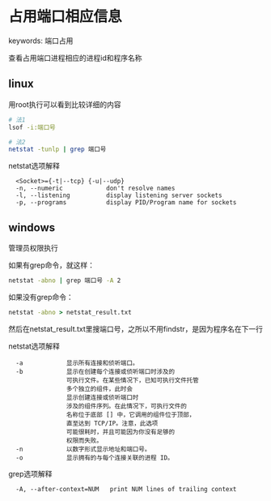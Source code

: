 # 占用端口相应信息

keywords: 端口占用  

查看占用端口进程相应的进程id和程序名称  

## linux
用root执行可以看到比较详细的内容  
```bash
# 法1
lsof -i:端口号

# 法2
netstat -tunlp | grep 端口号
```

netstat选项解释  
```
  <Socket>={-t|--tcp} {-u|--udp}
  -n, --numeric            don't resolve names
  -l, --listening          display listening server sockets
  -p, --programs           display PID/Program name for sockets
```


## windows
管理员权限执行

如果有grep命令，就这样：  
```cmd
netstat -abno | grep 端口号 -A 2
```
如果没有grep命令：  
```cmd
netstat -abno > netstat_result.txt
```
然后在netstat_result.txt里搜端口号，之所以不用findstr，是因为程序名在下一行  


netstat选项解释
```
  -a            显示所有连接和侦听端口。
  -b            显示在创建每个连接或侦听端口时涉及的
                可执行文件。在某些情况下，已知可执行文件托管
                多个独立的组件，此时会
                显示创建连接或侦听端口时
                涉及的组件序列。在此情况下，可执行文件的
                名称位于底部 [] 中，它调用的组件位于顶部，
                直至达到 TCP/IP。注意，此选项
                可能很耗时，并且可能因为你没有足够的
                权限而失败。
  -n            以数字形式显示地址和端口号。
  -o            显示拥有的与每个连接关联的进程 ID。
```

grep选项解释  
```
  -A, --after-context=NUM   print NUM lines of trailing context
```
